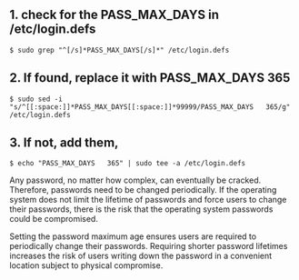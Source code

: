 ## 1. check for the PASS_MAX_DAYS in /etc/login.defs
    $ sudo grep "^[/s]*PASS_MAX_DAYS[/s]*" /etc/login.defs

## 2. If found, replace it with PASS_MAX_DAYS   365
    $ sudo sed -i "s/^[[:space:]]*PASS_MAX_DAYS[[:space:]]*99999/PASS_MAX_DAYS   365/g" /etc/login.defs

## 3. If not, add them,
    $ echo "PASS_MAX_DAYS   365" | sudo tee -a /etc/login.defs

Any password, no matter how complex, can eventually be cracked. Therefore, passwords need to be changed periodically. If the operating system does not limit the lifetime of passwords and force users to change their passwords, there is the risk that the operating system passwords could be compromised.

Setting the password maximum age ensures users are required to periodically change their passwords. Requiring shorter password lifetimes increases the risk of users writing down the password in a convenient location subject to physical compromise.

